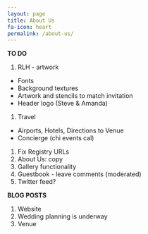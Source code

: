```yaml
---
layout: page
title: About Us
fa-icon: heart
permalink: /about-us/
---
```


**TO DO**

1. RLH - artwork
  - Fonts
  - Background textures
  - Artwork and stencils to match invitation
  - Header logo (Steve &amp; Amanda)
1. Travel
  - Airports, Hotels, Directions to Venue
  - Concierge (chi events cal)
1. Fix Registry URLs
1. About Us: copy
1. Gallery functionality
1. Guestbook - leave comments (moderated)
1. Twitter feed?

**BLOG POSTS**

1. Website
1. Wedding planning is underway
1. Venue
